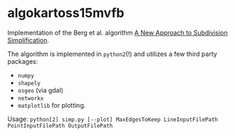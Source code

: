 # algokartoss15mvfb
Implementation of the Berg et al. algorithm [A New Approach to Subdivision Simplification](http://dspace.library.uu.nl/handle/1874/17364). 

The algorithm is implemented in `python2`(!) and utilizes a few third party packages:

* `numpy`
* `shapely`
* `osgeo` (via gdal)
* `networkx`
* `matplotlib` for plotting.

Usage:
`python[2] simp.py [--plot] MaxEdgesToKeep LineInputFilePath PointInputFilePath OutputFilePath` 